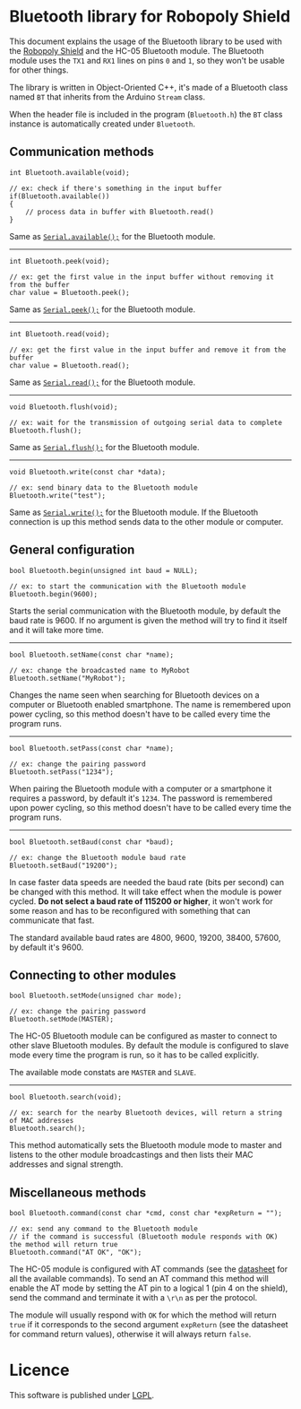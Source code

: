 # Bluetooth library for Robopoly Shield

This document explains the usage of the Bluetooth library to be used with the [Robopoly Shield](https://github.com/Robopoly/Robopoly-Shield) and the HC-05 Bluetooth module. The Bluetooth module uses the `TX1` and `RX1` lines on pins `0` and `1`, so they won't be usable for other things.

The library is written in Object-Oriented C++, it's made of a Bluetooth class named `BT` that inherits from the Arduino `Stream` class.

When the header file is included in the program (`Bluetooth.h`) the `BT` class instance is automatically created under `Bluetooth`.

## Communication methods

`int Bluetooth.available(void);`

    // ex: check if there's something in the input buffer
    if(Bluetooth.available())
    {
        // process data in buffer with Bluetooth.read()
    }
    
Same as [`Serial.available();`](http://arduino.cc/en/Serial/Available) for the Bluetooth module.

---

`int Bluetooth.peek(void);`

    // ex: get the first value in the input buffer without removing it from the buffer
    char value = Bluetooth.peek();
    
Same as [`Serial.peek();`](http://arduino.cc/en/Serial/Peek) for the Bluetooth module.

---

`int Bluetooth.read(void);`

    // ex: get the first value in the input buffer and remove it from the buffer
    char value = Bluetooth.read();
    
Same as [`Serial.read();`](http://arduino.cc/en/Serial/Read) for the Bluetooth module.

---

`void Bluetooth.flush(void);`

    // ex: wait for the transmission of outgoing serial data to complete
    Bluetooth.flush();
    
Same as [`Serial.flush();`](http://arduino.cc/en/Serial/Flush) for the Bluetooth module.

---

`void Bluetooth.write(const char *data);`

    // ex: send binary data to the Bluetooth module
    Bluetooth.write("test");
    
Same as [`Serial.write();`](http://arduino.cc/en/Serial/Write) for the Bluetooth module. If the Bluetooth connection is up this method sends data to the other module or computer.

## General configuration

`bool Bluetooth.begin(unsigned int baud = NULL);`

    // ex: to start the communication with the Bluetooth module
    Bluetooth.begin(9600);

Starts the serial communication with the Bluetooth module, by default the baud rate is 9600. If no argument is given the method will try to find it itself and it will take more time.

---

`bool Bluetooth.setName(const char *name);`

    // ex: change the broadcasted name to MyRobot
    Bluetooth.setName("MyRobot");
    
Changes the name seen when searching for Bluetooth devices on a computer or Bluetooth enabled smartphone. The name is remembered upon power cycling, so this method doesn't have to be called every time the program runs.

---

`bool Bluetooth.setPass(const char *name);`

    // ex: change the pairing password
    Bluetooth.setPass("1234");
    
When pairing the Bluetooth module with a computer or a smartphone it requires a password, by default it's `1234`. The password is remembered upon power cycling, so this method doesn't have to be called every time the program runs.

---

`bool Bluetooth.setBaud(const char *baud);`

    // ex: change the Bluetooth module baud rate
    Bluetooth.setBaud("19200");
    
In case faster data speeds are needed the baud rate (bits per second) can be changed with this method. It will take effect when the module is power cycled. **Do not select a baud rate of 115200 or higher**, it won't work for some reason and has to be reconfigured with something that can communicate that fast.

The standard available baud rates are 4800, 9600, 19200, 38400, 57600, by default it's 9600.

## Connecting to other modules

`bool Bluetooth.setMode(unsigned char mode);`

    // ex: change the pairing password
    Bluetooth.setMode(MASTER);

The HC-05 Bluetooth module can be configured as master to connect to other slave Bluetooth modules. By default the module is configured to slave mode every time the program is run, so it has to be called explicitly.

The available mode constats are `MASTER` and `SLAVE`.

---

`bool Bluetooth.search(void);`

    // ex: search for the nearby Bluetooth devices, will return a string of MAC addresses
    Bluetooth.search();

This method automatically sets the Bluetooth module mode to master and listens to the other module broadcastings and then lists their MAC addresses and signal strength.

## Miscellaneous methods

`bool Bluetooth.command(const char *cmd, const char *expReturn = "");`

    // ex: send any command to the Bluetooth module
    // if the command is successful (Bluetooth module responds with OK) the method will return true
    Bluetooth.command("AT OK", "OK");

The HC-05 module is configured with AT commands (see the [datasheet](https://www.google.ch/search?q=hc-05+bluetooth+datasheet) for all the available commands). To send an AT command this method will enable the AT mode by setting the AT pin to a logical 1 (pin 4 on the shield), send the command and terminate it with a `\r\n` as per the protocol.

The module will usually respond with `OK` for which the method will return `true` if it corresponds to the second argument `expReturn` (see the datasheet for command return values), otherwise it will always return `false`.

# Licence

This software is published under [LGPL](http://www.gnu.org/licenses/lgpl.html).